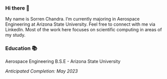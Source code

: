 ### Hi there 👋
My name is Sorren Chandra. I’m currently majoring in Aerospace Engineering at Arizona State University. Feel free to connect with me via LinkedIn. Most of the work here focuses on scientific computing in areas of my study. 

### Education 📚
Aerospace Engineering B.S.E - Arizona State University

<em>Anticipated Completion: May 2023</em>
<!--
**SorrenC/SorrenC** is a ✨ _special_ ✨ repository because its `README.md` (this file) appears on your GitHub profile.

Here are some ideas to get you started:

- 🔭 I’m currently working on ...
- 🌱 I’m currently learning ...
- 👯 I’m looking to collaborate on ...
- 🤔 I’m looking for help with ...
- 💬 Ask me about ...
- 📫 How to reach me: ...
- 😄 Pronouns: ...
- ⚡ Fun fact: ...
-->
